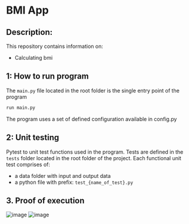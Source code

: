 # BMI App #

## Description: ##
This repository contains information on:
- Calculating bmi 

## 1: How to run program ##
The `main.py` file located in the root folder is the single entry point of the program 
```sh
run main.py
```
The program uses a set of defined configuration available in config.py 

## 2: Unit testing ##
Pytest to unit test functions used in the program. Tests are defined in the `tests` folder located in the root folder of the project.
Each functional unit test comprises of:
- a data folder with input and output data
- a python file with prefix: `test_{name_of_test}.py`

## 3. Proof of execution
![image](https://user-images.githubusercontent.com/26175849/170573909-6511431f-afde-4a16-98f0-75c32b3da670.png)
![image](https://user-images.githubusercontent.com/26175849/170574454-b3009680-d379-4c21-bb8a-555764fcd85e.png)



